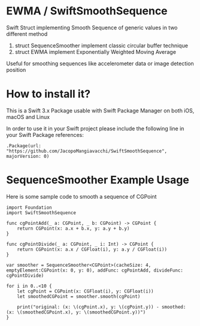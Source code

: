 # EWMA / SwiftSmoothSequence
Swift Struct implementing Smooth Sequence of generic values in two different method

1) struct SequenceSmoother<Element> implement classic circular buffer technique
2) struct EWMA<Element> implement Exponentially Weighted Moving Average

Useful for smoothing sequences like accelerometer data or image detection position

# How to install it?

This is a Swift 3.x Package usable with Swift Package Manager on both iOS, macOS and Linux

In order to use it in your Swift project please include the following line in your Swift Package references:

	.Package(url: "https://github.com/JacopoMangiavacchi/SwiftSmoothSequence", majorVersion: 0)

# SequenceSmoother Example Usage

Here is some sample code to smooth a sequence of CGPoint

    import Foundation
    import SwiftSmoothSequence

    func cgPointAdd(_ a: CGPoint, _ b: CGPoint) -> CGPoint {
        return CGPoint(x: a.x + b.x, y: a.y + b.y)
    }

    func cgPointDivide(_ a: CGPoint, _ i: Int) -> CGPoint {
        return CGPoint(x: a.x / CGFloat(i), y: a.y / CGFloat(i))
    }

    var smoother = SequenceSmoother<CGPoint>(cacheSize: 4, emptyElement:CGPoint(x: 0, y: 0), addFunc: cgPointAdd, divideFunc: cgPointDivide)

    for i in 0..<10 {
        let cgPoint = CGPoint(x: CGFloat(i), y: CGFloat(i))
        let smoothedCGPoint = smoother.smooth(cgPoint)

        print("original: (x: \(cgPoint.x), y: \(cgPoint.y)) - smoothed: (x: \(smoothedCGPoint.x), y: \(smoothedCGPoint.y))")
    }

